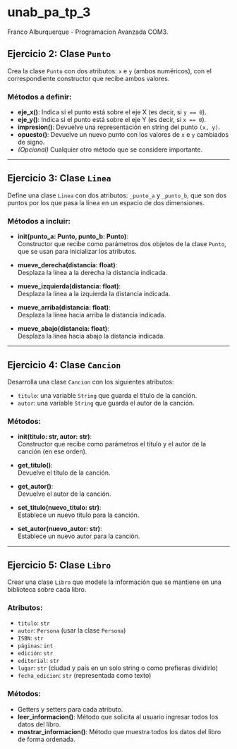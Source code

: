 # unab_pa_tp_3
Franco Alburquerque - Programacion Avanzada COM3.
## Ejercicio 2: Clase `Punto`

Crea la clase `Punto` con dos atributos: `x` e `y` (ambos numéricos), con el correspondiente constructor que recibe ambos valores.

### Métodos a definir:

- **eje_x()**: Indica si el punto está sobre el eje X (es decir, si `y == 0`).
- **eje_y()**: Indica si el punto está sobre el eje Y (es decir, si `x == 0`).
- **impresion()**: Devuelve una representación en string del punto `(x, y)`.
- **opuesto()**: Devuelve un nuevo punto con los valores de `x` e `y` cambiados de signo.
- *(Opcional)* Cualquier otro método que se considere importante.

---

## Ejercicio 3: Clase `Linea`

Define una clase `Linea` con dos atributos: `_punto_a` y `_punto_b`, que son dos puntos por los que pasa la línea en un espacio de dos dimensiones.

### Métodos a incluir:

- **__init__(punto_a: Punto, punto_b: Punto)**:  
  Constructor que recibe como parámetros dos objetos de la clase `Punto`, que se usan para inicializar los atributos.

- **mueve_derecha(distancia: float)**:  
  Desplaza la línea a la derecha la distancia indicada.

- **mueve_izquierda(distancia: float)**:  
  Desplaza la línea a la izquierda la distancia indicada.

- **mueve_arriba(distancia: float)**:  
  Desplaza la línea hacia arriba la distancia indicada.

- **mueve_abajo(distancia: float)**:  
  Desplaza la línea hacia abajo la distancia indicada.

---

## Ejercicio 4: Clase `Cancion`

Desarrolla una clase `Cancion` con los siguientes atributos:

- `titulo`: una variable `String` que guarda el título de la canción.
- `autor`: una variable `String` que guarda el autor de la canción.

### Métodos:

- **__init__(titulo: str, autor: str)**:  
  Constructor que recibe como parámetros el título y el autor de la canción (en ese orden).

- **get_titulo()**:  
  Devuelve el título de la canción.

- **get_autor()**:  
  Devuelve el autor de la canción.

- **set_titulo(nuevo_titulo: str)**:  
  Establece un nuevo título para la canción.

- **set_autor(nuevo_autor: str)**:  
  Establece un nuevo autor para la canción.

---

## Ejercicio 5: Clase `Libro`

Crear una clase `Libro` que modele la información que se mantiene en una biblioteca sobre cada libro.

### Atributos:
- `titulo`: `str`
- `autor`: `Persona` (usar la clase `Persona`)
- `ISBN`: `str`
- `páginas`: `int`
- `edición`: `str`
- `editorial`: `str`
- `lugar`: `str` (ciudad y país en un solo string o como prefieras dividirlo)
- `fecha_edicion`: `str` (representada como texto)

### Métodos:
- Getters y setters para cada atributo.
- **leer_informacion()**: Método que solicita al usuario ingresar todos los datos del libro.
- **mostrar_informacion()**: Método que muestra todos los datos del libro de forma ordenada.
